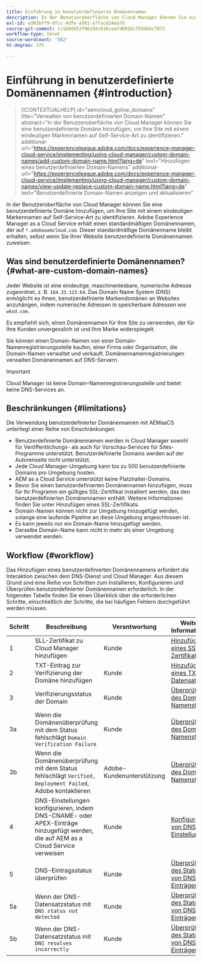 ```yaml
---
title: Einführung in benutzerdefinierte Domänennamen
description: In der Benutzeroberfläche von Cloud Manager können Sie eine benutzerdefinierte Domäne hinzufügen, um Ihre Site mit einem eindeutigen Markennamen auf Self-Service-Art zu identifizieren.
exl-id: ed03bff9-dfcc-4dfe-a501-a7facd24aa7d
source-git-commit: cc1b0d653706150c616ceafd002dc7594b6c7072
workflow-type: tm+mt
source-wordcount: '562'
ht-degree: 37%

---
```



# Einführung in benutzerdefinierte Domänennamen {#introduction}

>[!CONTEXTUALHELP]
>id="aemcloud_golive_domains"
>title="Verwalten von benutzerdefinierten Domain-Namen"
>abstract="In der Benutzeroberfläche von Cloud Manager können Sie eine benutzerdefinierte Domäne hinzufügen, um Ihre Site mit einem eindeutigen Markennamen auf Self-Service-Art zu identifizieren."
>additional-url="https://experienceleague.adobe.com/docs/experience-manager-cloud-service/implementing/using-cloud-manager/custom-domain-names/add-custom-domain-name.html?lang=de" text="Hinzufügen eines benutzerdefinierten Domain-Namens"
>additional-url="https://experienceleague.adobe.com/docs/experience-manager-cloud-service/implementing/using-cloud-manager/custom-domain-names/view-update-replace-custom-domain-name.html?lang=de" text="Benutzerdefinierte Domain-Namen anzeigen und aktualisieren"

In der Benutzeroberfläche von Cloud Manager können Sie eine benutzerdefinierte Domäne hinzufügen, um Ihre Site mit einem eindeutigen Markennamen auf Self-Service-Art zu identifizieren. Adobe Experience Manager as a Cloud Service erhält einen standardmäßigen Domänennamen, der auf `*.adobeaemcloud.com`. Dieser standardmäßige Domänenname bleibt erhalten, selbst wenn Sie Ihrer Website benutzerdefinierte Domänennamen zuweisen.

## Was sind benutzerdefinierte Domänennamen? {#what-are-custom-domain-names}

Jeder Website ist eine eindeutige, maschinenlesbare, numerische Adresse zugeordnet, z. B. `184.33.123.64`. Das Domain Name System (DNS) ermöglicht es Ihnen, benutzerdefinierte Markendomänen an Websites anzuhängen, indem numerische Adressen in speicherbare Adressen wie `wknd.com`.

Es empfiehlt sich, einen Domänennamen für Ihre Site zu verwenden, der für Ihre Kunden unvergesslich ist und Ihre Marke widerspiegelt.

Sie können einen Domain-Namen von einer Domain-Namenregistrierungsstelle kaufen, einer Firma oder Organisation, die Domain-Namen verwaltet und verkauft. Domänennamenregistrierungen verwalten Domänennamen auf DNS-Servern.

>[!IMPORTANT]
>
>Cloud Manager ist keine Domain-Namenregistrierungsstelle und bietet keine DNS-Services an.

## Beschränkungen {#limitations}

Die Verwendung benutzerdefinierter Domänennamen mit AEMaaCS unterliegt einer Reihe von Einschränkungen.

* Benutzerdefinierte Domänennamen werden in Cloud Manager sowohl für Veröffentlichungs- als auch für Vorschau-Services für Sites-Programme unterstützt. Benutzerdefinierte Domains werden auf der Autorenseite nicht unterstützt.
* Jede Cloud Manager-Umgebung kann bis zu 500 benutzerdefinierte Domains pro Umgebung hosten.
* AEM as a Cloud Service unterstützt keine Platzhalter-Domains.
* Bevor Sie einen benutzerdefinierten Domänennamen hinzufügen, muss für Ihr Programm ein gültiges SSL-Zertifikat installiert werden, das den benutzerdefinierten Domänennamen enthält. Weitere Informationen finden Sie unter Hinzufügen eines SSL-Zertifikats.
* Domain-Namen können nicht zur Umgebung hinzugefügt werden, solange eine laufende Pipeline an diese Umgebung angeschlossen ist.
* Es kann jeweils nur ein Domain-Name hinzugefügt werden.
* Derselbe Domain-Name kann nicht in mehr als einer Umgebung verwendet werden.

## Workflow {#workflow}

Das Hinzufügen eines benutzerdefinierten Domänennamens erfordert die Interaktion zwischen dem DNS-Dienst und Cloud Manager. Aus diesem Grund sind eine Reihe von Schritten zum Installieren, Konfigurieren und Überprüfen benutzerdefinierter Domänennamen erforderlich. In der folgenden Tabelle finden Sie einen Überblick über die erforderlichen Schritte, einschließlich der Schritte, die bei häufigen Fehlern durchgeführt werden müssen.

| Schritt | Beschreibung | Verantwortung | Weitere Informationen |
|--- |--- |--- |---|
| 1 | SLL-Zertifikat zu Cloud Manager hinzufügen | Kunde | [Hinzufügen eines SSL-Zertifikats](/help/implementing/cloud-manager/managing-ssl-certifications/add-ssl-certificate.md) |
| 2 | TXT-Eintrag zur Verifizierung der Domäne hinzufügen | Kunde | [Hinzufügen eines TXT-Datensatzes](/help/implementing/cloud-manager/custom-domain-names/add-text-record.md) |
| 3 | Verifizierungsstatus der Domain | Kunde | [Überprüfen des Domain-Namenstatus](/help/implementing/cloud-manager/custom-domain-names/check-domain-name-status.md) |
| 3a | Wenn die Domänenüberprüfung mit dem Status fehlschlägt `Domain Verification Failure` | Kunde | [Überprüfen des Domain-Namenstatus](/help/implementing/cloud-manager/custom-domain-names/check-domain-name-status.md) |
| 3b | Wenn die Domänenüberprüfung mit dem Status fehlschlägt `Verified, Deployment Failed`, Adobe kontaktieren | Adobe-Kundenunterstützung | [Überprüfen des Domain-Namenstatus](/help/implementing/cloud-manager/custom-domain-names/check-domain-name-status.md) |
| 4 | DNS-Einstellungen konfigurieren, indem DNS-CNAME- oder APEX-Einträge hinzugefügt werden, die auf AEM as a Cloud Service verweisen | Kunde | [Konfigurieren von DNS-Einstellungen](/help/implementing/cloud-manager/custom-domain-names/configure-dns-settings.md) |
| 5 | DNS-Eintragsstatus überprüfen | Kunde | [Überprüfen des Status von DNS-Einträgen](/help/implementing/cloud-manager/custom-domain-names/check-dns-record-status.md) |
| 5a | Wenn der DNS-Datensatzstatus mit `DNS status not detected` | Kunde | [Überprüfen des Status von DNS-Einträgen](/help/implementing/cloud-manager/custom-domain-names/check-dns-record-status.md) |
| 5b | Wenn der DNS-Datensatzstatus mit `DNS resolves incorrectly` | Kunde | [Überprüfen des Status von DNS-Einträgen](/help/implementing/cloud-manager/custom-domain-names/check-dns-record-status.md) |
